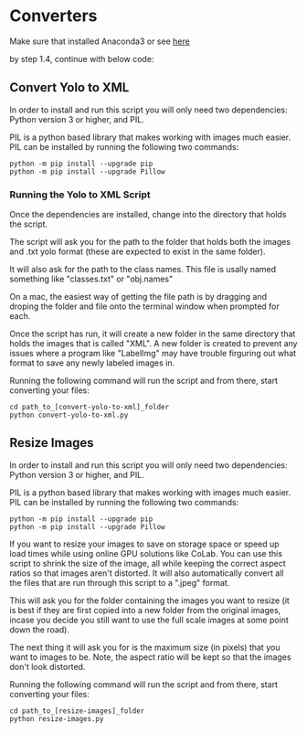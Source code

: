 # Converters

Make sure that installed Anaconda3 or see [here](https://github.com/C190342/labelImg/wiki/Install-LabelImg-via-Anaconda-for-Windows-OS)

by step 1.4, continue with below code:

## Convert Yolo to XML
In order to install and run this script you will only need two dependencies: Python version 3 or higher, and PIL.

PIL is a python based library that makes working with images much easier. PIL can be installed by running the following two commands:
```
python -m pip install --upgrade pip
python -m pip install --upgrade Pillow
```

### Running the Yolo to XML Script
Once the dependencies are installed, change into the directory that holds the script.

The script will ask you for the path to the folder that holds both the images and .txt yolo format (these are expected to exist in the same folder).

It will also ask for the path to the class names. This file is usally named something like "classes.txt" or "obj.names"

On a mac, the easiest way of getting the file path is by dragging and droping the folder and file onto the terminal window when prompted for each.

Once the script has run, it will create a new folder in the same directory that holds the images that is called "XML". A new folder is created to prevent any issues where a program like "LabelImg" may have trouble firguring out what format to save any newly labeled images in.

Running the following command will run the script and from there, start converting your files:
```
cd path_to_[convert-yolo-to-xml]_folder
python convert-yolo-to-xml.py
```


## Resize Images
In order to install and run this script you will only need two dependencies: Python version 3 or higher, and PIL.

PIL is a python based library that makes working with images much easier. PIL can be installed by running the following two commands:
```
python -m pip install --upgrade pip
python -m pip install --upgrade Pillow
```

If you want to resize your images to save on storage space or speed up load times while using online GPU solutions like CoLab. You can use this script to shrink the size of the image, all while keeping the correct aspect ratios so that images aren't distorted. It will also automatically convert all the files that are run through this script to a ".jpeg" format.

This will ask you for the folder containing the images you want to resize (it is best if they are first copied into a new folder from the original images, incase you decide you still want to use the full scale images at some point down the road).

The next thing it will ask you for is the maximum size (in pixels) that you want to images to be. Note, the aspect ratio will be kept so that the images don't look distorted.

Running the following command will run the script and from there, start converting your files:
```
cd path_to_[resize-images]_folder
python resize-images.py
```
